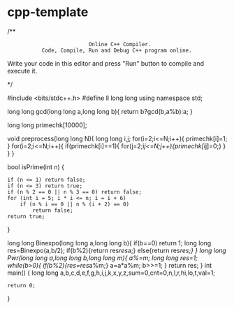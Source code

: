 # cpp-template
/**

                              Online C++ Compiler.
               Code, Compile, Run and Debug C++ program online.
Write your code in this editor and press "Run" button to compile and execute it.

*/

#include <bits/stdc++.h>
#define ll long long 
using namespace std;

long long gcd(long long a,long long b){
    return b?gcd(b,a%b):a;
}

long long primechk[10000];

void preprocess(long long N){
    long long i,j;
    for(i=2;i<=N;i++){
        primechk[i]=1;
    }
    for(i=2;i<=N;i++){
        if(primechk[i]==1){
            for(j=2;i*j<=N;j++){primechk[i*j]=0;}
        }
    }
}

bool isPrime(int n) {
 
    if (n <= 1) return false;
    if (n <= 3) return true;
    if (n % 2 == 0 || n % 3 == 0) return false;
    for (int i = 5; i * i <= n; i = i + 6)
        if (n % i == 0 || n % (i + 2) == 0)
            return false;
    return true;
}

long long Binexpo(long long a,long long b){
    if(b==0)
        return 1;
    long long res=Binexpo(a,b/2);
    if(b%2){return res*res*a;}
    else{return res*res;}
}
long long Pwr(long long a,long long b,long long m){
    a%=m;
    long long res=1;
    while(b>0){
        if(b%2){res=res*a%m;}
        a=a*a%m;
        b>>=1;
    }
    return res;
}
int main()
{   long long a,b,c,d,e,f,g,h,i,j,k,x,y,z,sum=0,cnt=0,n,l,r,hi,lo,t,val=1;
    

    return 0;
}
